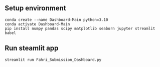 

## Setup environment

```
conda create --name Dashboard-Main python=3.10
conda activate Dashboard-Main
pip install numpy pandas scipy matplotlib seaborn jupyter streamlit babel
```

## Run steamlit app

```
streamlit run Fahri_Submission_Dashboard.py
```


